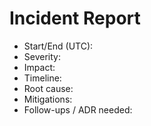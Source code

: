 # Incident Report
- Start/End (UTC):
- Severity:
- Impact:
- Timeline:
- Root cause:
- Mitigations:
- Follow-ups / ADR needed:
